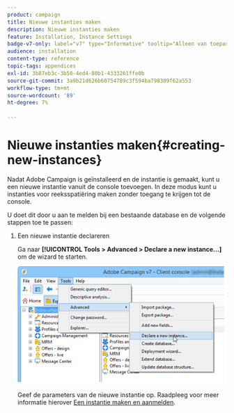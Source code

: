 ```yaml
---
product: campaign
title: Nieuwe instanties maken
description: Nieuwe instanties maken
feature: Installation, Instance Settings
badge-v7-only: label="v7" type="Informative" tooltip="Alleen van toepassing op Campaign Classic v7"
audience: installation
content-type: reference
topic-tags: appendices
exl-id: 3b87eb3c-3b50-4ed4-80b1-4333261ffe0b
source-git-commit: 3a9b21d626b60754789c3f594ba798309f62a553
workflow-type: tm+mt
source-wordcount: '89'
ht-degree: 7%

---
```


# Nieuwe instanties maken{#creating-new-instances}



Nadat Adobe Campaign is geïnstalleerd en de instantie is gemaakt, kunt u een nieuwe instantie vanuit de console toevoegen. In deze modus kunt u instanties voor reeksspatiëring maken zonder toegang te krijgen tot de console.

U doet dit door u aan te melden bij een bestaande database en de volgende stappen toe te passen:

1. Een nieuwe instantie declareren

   Ga naar **[!UICONTROL Tools > Advanced > Declare a new instance...]** om de wizard te starten.

   ![](assets/s_ncs_install_declare_instance_menu.png)

   Geef de parameters van de nieuwe instantie op. Raadpleeg voor meer informatie hierover [Een instantie maken en aanmelden](../../installation/using/creating-an-instance-and-logging-on.md).
